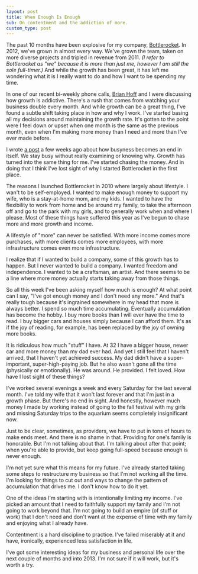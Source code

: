 ```yaml
---
layout: post
title: When Enough Is Enough
sub: On contentment and the addiction of more.
custom_type: post
---
```


The past 10 months have been explosive for my company, [Bottlerocket](http://www.bottlerocketcreative.com). In 2012, we've grown in almost every way. We've grown the team, taken on more diverse projects and tripled in revenue from 2011. *(I refer to Bottlerocket as "we" because it is more than just me, however I am still the sole full-timer.)* And while the growth has been great, it has left me wondering what it is I really want to do and how I want to be spending my time. 

In one of our recent bi-weekly phone calls, [Brian Hoff](http://www.thedesigncubicle.com) and I were discussing how growth is addictive. There's a rush that comes from watching your business double every month. And while growth can be a great thing, I've found a subtle shift taking place in how and why I work. I've started basing all my decisions around maintaining the growth rate. It's gotten to the point were I feel down or upset when one month is the same as the previous month, even when I'm making more money than I need and more than I've ever made before. 

I wrote [a post](http://thegentlymad.com/2012/09/21/in-search-of-depth/) a few weeks ago about how busyness becomes an end in itself. We stay busy without really examining or knowing why. Growth has turned into the same thing for me. I've started chasing the money. And in doing that I think I've lost sight of why I started Bottlerocket in the first place. 

The reasons I launched Bottlerocket in 2010 where largely about lifestyle. I wan't to be self-employed. I wanted to make enough money to support my wife, who is a stay-at-home mom, and my kids. I wanted to have the flexibility to work from home and be around my family, to take the afternoon off and go to the park with my girls, and to generally work when and where I please. Most of these things have suffered this year as I've begun to chase more and more growth and income. 

A lifestyle of "more" can never be satisfied. With more income comes more purchases, with more clients comes more employees, with more infrastructure comes even more infrastructure. 

I realize that if I wanted to build a company, some of this growth has to happen. But I never wanted to build a company. I wanted freedom and independence. I wanted to be a craftsman, an artist. And there seems to be a line where more money actually starts taking away from those things. 

So all this week I've been asking myself how much is enough? At what point can I say, "I've got enough money and I don't need any more." And that's really tough because it's ingrained somewhere in my head that more is always better. I spend so much time accumulating. Eventually accumulation has become the hobby. I buy more books than I will ever have the time to read. I buy bigger cars and houses simply because I can afford them. It's as if the joy of reading, for example, has been replaced by the joy of owning more books. 

It is ridiculous how much "stuff" I have. At 32 I have a bigger house, newer car and more money than my dad ever had. And yet I still feel that I haven't arrived, that I haven't yet achieved success. My dad didn't have a super-important, super-high-paying job. But he also wasn't gone all the time (physically or emotionally). He was around. He provided. I felt loved. How have I lost sight of these things?

I've worked several evenings a week and every Saturday for the last several month. I've told my wife that it won't last forever and that I'm just in a growth phase. But there's no end in sight. And honestly, however much money I made by working instead of going to the fall festival with my girls and missing Saturday trips to the aquarium seems completely insignificant now.  

Just to be clear, sometimes, as providers, we have to put in tons of hours to make ends meet. And there is no shame in that. Providing for one's family is honorable. But I'm not talking about that. I'm talking about after that point; when you're able to provide, but keep going full-speed because enough is never enough. 

I'm not yet sure what this means for my future. I've already started taking some steps to restructure my business so that I'm not working all the time. I'm looking for things to cut out and ways to change the pattern of accumulation that drives me. I don't know how to do it yet. 

One of the ideas I'm starting with is intentionally limiting my income. I've picked an amount that I need to faithfully support my family and I'm not going to work beyond that. I'm not going to build an empire (of stuff or work) that I don't need and don't want at the expense of time with my family and enjoying what I already have. 

Contentment is a hard discipline to practice. I've failed miserably at it and have, ironically, experienced less satisfaction in life.

I've got some interesting ideas for my business and personal life over the next couple of months and into 2013. I'm not sure if it will work, but it's worth a try. 
